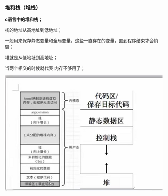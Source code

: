 ### 堆和栈（堆栈）



**c语言中的堆和栈；**



栈的地址从高地址到低地址； 

一般用来保存静态变量和全局变量，这些一直存在的变量，直到程序结束才会销毁；



堆就是从低地址到高地址；

当两个相交的时候就代表 内存不够用了；





![image-20220710132822855](堆和栈.assets/image-20220710132822855.png)